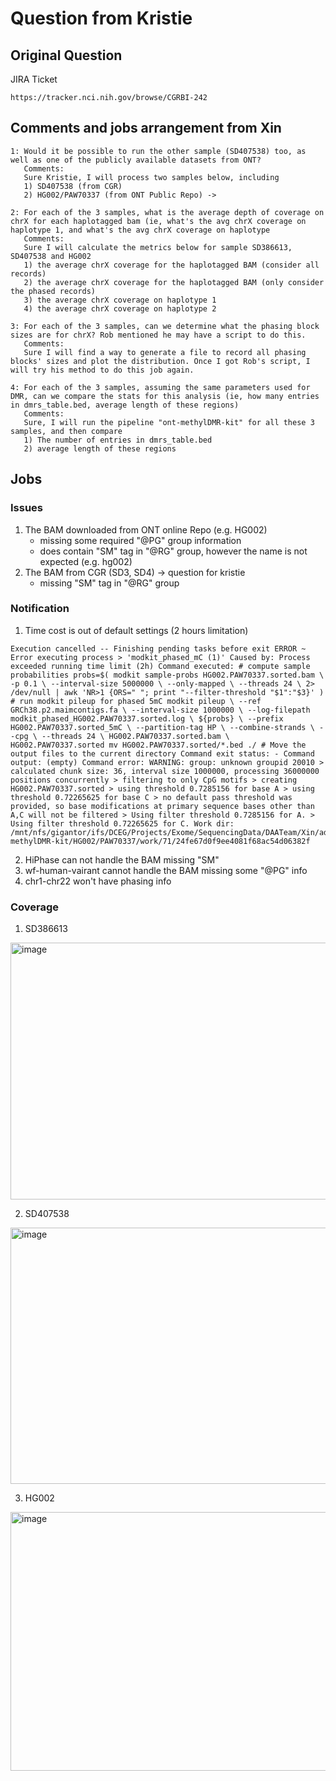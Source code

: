 # Question from Kristie
## Original Question
JIRA Ticket
```
https://tracker.nci.nih.gov/browse/CGRBI-242
```
## Comments and jobs arrangement from Xin
```
1: Would it be possible to run the other sample (SD407538) too, as well as one of the publicly available datasets from ONT?
   Comments: 
   Sure Kristie, I will process two samples below, including 
   1) SD407538 (from CGR) 
   2) HG002/PAW70337 (from ONT Public Repo) -> 
   
2: For each of the 3 samples, what is the average depth of coverage on chrX for each haplotagged bam (ie, what's the avg chrX coverage on haplotype 1, and what's the avg chrX coverage on haplotype
   Comments:
   Sure I will calculate the metrics below for sample SD386613, SD407538 and HG002
   1) the average chrX coverage for the haplotagged BAM (consider all records)
   2) the average chrX coverage for the haplotagged BAM (only consider the phased records)
   3) the average chrX coverage on haplotype 1
   4) the average chrX coverage on haplotype 2
   
3: For each of the 3 samples, can we determine what the phasing block sizes are for chrX? Rob mentioned he may have a script to do this.
   Comments:
   Sure I will find a way to generate a file to record all phasing blocks' sizes and plot the distribution. Once I got Rob's script, I will try his method to do this job again.

4: For each of the 3 samples, assuming the same parameters used for DMR, can we compare the stats for this analysis (ie, how many entries in dmrs_table.bed, average length of these regions)
   Comments:
   Sure, I will run the pipeline "ont-methylDMR-kit" for all these 3 samples, and then compare
   1) The number of entries in dmrs_table.bed
   2) average length of these regions
```
## Jobs 
### Issues 
1. The BAM downloaded from ONT online Repo (e.g. HG002)
   * missing some required "@PG" group information
   * does contain "SM" tag in "@RG" group, however the name is not expected (e.g. hg002)
2. The BAM from CGR (SD3, SD4) -> question for kristie
   * missing "SM" tag in "@RG" group

### Notification
1. Time cost is out of default settings (2 hours limitation)
```
Execution cancelled -- Finishing pending tasks before exit ERROR ~ Error executing process > 'modkit_phased_mC (1)' Caused by: Process exceeded running time limit (2h) Command executed: # compute sample probabilities probs=$( modkit sample-probs HG002.PAW70337.sorted.bam \ -p 0.1 \ --interval-size 5000000 \ --only-mapped \ --threads 24 \ 2> /dev/null | awk 'NR>1 {ORS=" "; print "--filter-threshold "$1":"$3}' ) # run modkit pileup for phased 5mC modkit pileup \ --ref GRCh38.p2.maimcontigs.fa \ --interval-size 1000000 \ --log-filepath modkit_phased_HG002.PAW70337.sorted.log \ ${probs} \ --prefix HG002.PAW70337.sorted_5mC \ --partition-tag HP \ --combine-strands \ --cpg \ --threads 24 \ HG002.PAW70337.sorted.bam \ HG002.PAW70337.sorted mv HG002.PAW70337.sorted/*.bed ./ # Move the output files to the current directory Command exit status: - Command output: (empty) Command error: WARNING: group: unknown groupid 20010 > calculated chunk size: 36, interval size 1000000, processing 36000000 positions concurrently > filtering to only CpG motifs > creating HG002.PAW70337.sorted > using threshold 0.7285156 for base A > using threshold 0.72265625 for base C > no default pass threshold was provided, so base modifications at primary sequence bases other than A,C will not be filtered > Using filter threshold 0.7285156 for A. > Using filter threshold 0.72265625 for C. Work dir: /mnt/nfs/gigantor/ifs/DCEG/Projects/Exome/SequencingData/DAATeam/Xin/ad_hoc/ONT/Run/ont-methylDMR-kit/HG002/PAW70337/work/71/24fe67d0f9ee4081f68ac54d06382f
```
2. HiPhase can not handle the BAM missing "SM"
3. wf-human-vairant cannot handle the BAM missing some "@PG" info
4. chr1-chr22 won't have phasing info


### Coverage 
1. SD386613
<img width="1108" height="411" alt="image" src="https://github.com/user-attachments/assets/e5577156-386e-45b4-9901-786b4fe40f90" />

2. SD407538
<img width="1132" height="410" alt="image" src="https://github.com/user-attachments/assets/3b7ddeec-08f7-4fe3-8dee-6c11df356ae3" />

3. HG002
<img width="1177" height="414" alt="image" src="https://github.com/user-attachments/assets/7bd2546d-00db-4cfc-8ed3-9594a1773a64" />



